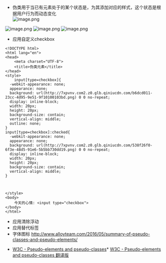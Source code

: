 - 伪类用于当已有元素处于的某个状态是，为其添加对应的样式，这个状态是根据用户行为而动态变化                          
![image.png](http://upload-images.jianshu.io/upload_images/8649258-e3f67a9938049564.png?imageMogr2/auto-orient/strip%7CimageView2/2/w/1240)

![image.png](http://upload-images.jianshu.io/upload_images/8649258-d87bc470b6232286.png?imageMogr2/auto-orient/strip%7CimageView2/2/w/1240)
![image.png](http://upload-images.jianshu.io/upload_images/8649258-40fcf659638eb207.png?imageMogr2/auto-orient/strip%7CimageView2/2/w/1240)
![image.png](http://upload-images.jianshu.io/upload_images/8649258-46bccfe6c73652f9.png?imageMogr2/auto-orient/strip%7CimageView2/2/w/1240)

- 应用自定义checkbox
```
<!DOCTYPE html>
<html lang="en">
<head>
	<meta charset="UTF-8">
	<title>伪类元素</title>
</head>
<style>
	input[type=checkbox]{
  -webkit-appearance: none;
  appearance: none;
  background: url(http://7xpvnv.com2.z0.glb.qiniucdn.com/b6dcd011-23cc-4d95-9e51-9f10100103bd.png) 0 0 no-repeat;
  display: inline-block;
  width: 20px;
  height: 20px;
  background-size: contain;
  vertical-align: middle;
  outline: none;
}
input[type=checkbox]:checked{
  -webkit-appearance: none;
  appearance: none;
  background: url(http://7xpvnv.com2.z0.glb.qiniucdn.com/538f26f0-6f3e-48d5-91e6-5b5bb730dd19.png) 0 0 no-repeat;
  display: inline-block;
  width: 20px;
  height: 20px;
  background-size: contain;
  vertical-align: middle;     
}


	
</style>
<body>
	今天的心情: <input type="checkbox">
</body>
</html>
```
- 应用清除浮动
- 应用替代标签
- 字体图标
http://www.alloyteam.com/2016/05/summary-of-pseudo-classes-and-pseudo-elements/
*   [W3C - Pseudo-elements and pseudo-classes](https://www.w3.org/TR/CSS2/selector.html#pseudo-elements)*   [W3C - Pseudo-elements and pseudo-classes 翻译版](http://www.ayqy.net/doc/css2-1/selector.html#pseudo-elements)

